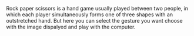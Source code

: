 Rock paper scissors is a hand game usually played between two people, in which each player simultaneously 
forms one of three shapes with an outstretched hand. But here you can select the gesture you want choose with the image dispalyed and play with the computer.
